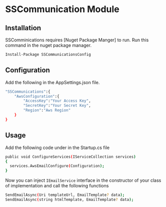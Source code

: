 # SSCommunication Module 

## Installation

SSComminications requires [Nuget Package Manger]  to run.
Run this command in the nuget package manager.

```sh
Install-Package SSCommunicationsConfig
```
## Configuration
Add the following in the AppSettings.json file.

```sh
"SSCommunications":{
    "AwsConfiguration":{
        "AccessKey":"Your Access Key",
        "SecretKey":"Your Secret Key",
        "Region":"Aws Region"
    }
}
```
## Usage

Add the following code under in the Startup.cs file
```sh
public void ConfigureServices(IServiceCollection services)
{
  services.AwsEmailConfigure(Configuration);
}
```
Now you can inject `IEmailService` interface in the constructor of your class of implementation and call the following functions 

```sh
SendEmailAsync(Uri templateUrl, EmailTemplate? data);
SendEmailAsync(string htmlTemplate, EmailTemplate? data);
```

